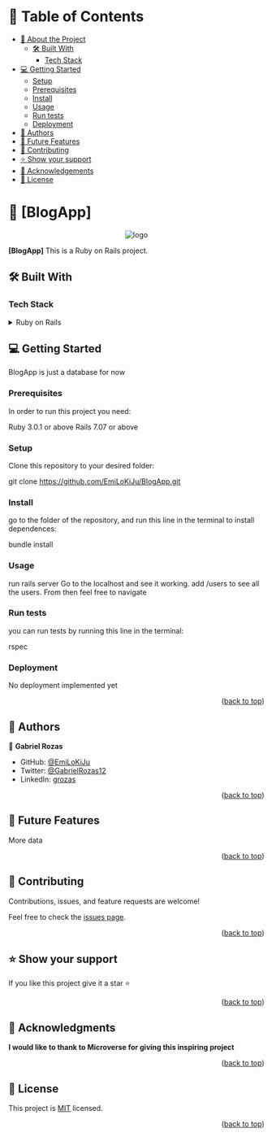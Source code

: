 <a name="readme-top"></a>

# 📗 Table of Contents

- [📖 About the Project](#about-project)
  - [🛠 Built With](#built-with)
    - [Tech Stack](#tech-stack)
- [💻 Getting Started](#getting-started)
  - [Setup](#setup)
  - [Prerequisites](#prerequisites)
  - [Install](#install)
  - [Usage](#usage)
  - [Run tests](#run-tests)
  - [Deployment](#triangular_flag_on_post-deployment)
- [👥 Authors](#authors)
- [🔭 Future Features](#future-features)
- [🤝 Contributing](#contributing)
- [⭐️ Show your support](#support)
- [🙏 Acknowledgements](#acknowledgements)
- [📝 License](#license)

<!-- PROJECT DESCRIPTION -->

# 📖 [BlogApp] <a name="about-project"></a>

<div align="center">

  <img src="pc_readme.png" alt="logo" />
  <br/>

</div>

**[BlogApp]** This is a Ruby on Rails project.

## 🛠 Built With <a name="built-with"></a>

### Tech Stack <a name="tech-stack"></a>

<details>
  <summary>Ruby on Rails</summary>
  <ul>
    <li><a href="https://guides.rubyonrails.org/getting_started.html#what-is-rails-questionmark">Ruby on Rails introduction</a></li>
  </ul>
</details>

## 💻 Getting Started <a name="getting-started"></a>

BlogApp is just a database for now

### Prerequisites

In order to run this project you need:

Ruby 3.0.1 or above
Rails 7.07 or above

### Setup

Clone this repository to your desired folder: 

git clone https://github.com/EmiLoKiJu/BlogApp.git


### Install

go to the folder of the repository, and run this line in the terminal to install dependences:

bundle install

### Usage

run rails server
Go to the localhost and see it working.
add /users to see all the users. From then feel free to navigate

### Run tests

you can run tests by running this line in the terminal:

rspec

### Deployment

No deployment implemented yet

<p align="right">(<a href="#readme-top">back to top</a>)</p>

<!-- AUTHORS -->

## 👥 Authors <a name="authors"></a>

👤 **Gabriel Rozas**

- GitHub: [@EmiLoKiJu](https://github.com/EmiLoKiJu)
- Twitter: [@GabrielRozas12](https://twitter.com/GabrielRozas12)
- LinkedIn: [grozas](https://www.linkedin.com/in/grozas/)

<p align="right">(<a href="#readme-top">back to top</a>)</p>

<!-- FUTURE FEATURES -->

## 🔭 Future Features <a name="future-features"></a>

More data

<p align="right">(<a href="#readme-top">back to top</a>)</p>

<!-- CONTRIBUTING -->

## 🤝 Contributing <a name="contributing"></a>

Contributions, issues, and feature requests are welcome!

Feel free to check the [issues page](https://github.com/EmiLoKiJu/BlogApp/issues).

<p align="right">(<a href="#readme-top">back to top</a>)</p>

<!-- SUPPORT -->

## ⭐️ Show your support <a name="support"></a>

If you like this project give it a star ⭐️

<p align="right">(<a href="#readme-top">back to top</a>)</p>

<!-- ACKNOWLEDGEMENTS -->

## 🙏 Acknowledgments <a name="acknowledgements"></a>

**I would like to thank to Microverse for giving this inspiring project**

<p align="right">(<a href="#readme-top">back to top</a>)</p>

<!-- LICENSE -->

## 📝 License <a name="license"></a>

This project is [MIT](./LICENSE) licensed.

<p align="right">(<a href="#readme-top">back to top</a>)</p>
